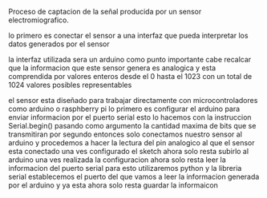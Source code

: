 Proceso de captacion de la señal producida por un sensor electromiografico.

lo primero es conectar el sensor a una interfaz que pueda interpretar los datos generados por el sensor

la interfaz utilizada sera un arduino
como punto importante cabe recalcar que la informacion que este sensor genera es analogica y esta comprendida por valores enteros 
desde el 0 hasta el 1023 con un total de 1024 valores posibles representables

el sensor esta diseñado para trabajar directamente con microcontroladores como arduino o rasphberry pi
lo primero es configurar el arduino para enviar informacion por el puerto serial 
esto lo hacemos con la instruccion Serial.begin() pasando como argumento la cantidad maxima de bits que se transmitiran por segundo
entonces solo conectamos nuestro sensor al arduino y procedemos a hacer la lectura del pin analogico al que el sensor esta conectado
una ves configurado el sketch ahora solo resta subirlo al arduino
una ves realizada la configuracion ahora solo resta leer la informacion del puerto serial
para esto utilizaremos python y la libreria serial
establecemos el puerto del que vamos a leer la informacion generada por el arduino y ya esta ahora solo resta guardar la informaicon 
